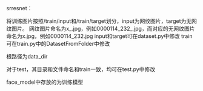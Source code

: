 srresnet：

将训练图片按照/train/input和/train/target划分，input为网纹图片，target为无网纹图片。
网纹图片命名为x_.jpg，例如0000114_232_.jpg，而对应的无网纹图片命名为x.jpg，例如0000114_232.jpg
input和target可在dataset.py中修改
train可在train.py中的DatasetFromFolder中修改

根路径为data_dir

对于test，其目录和文件命名和train一致，均可在test.py中修改

face_model中存放的为训练模型